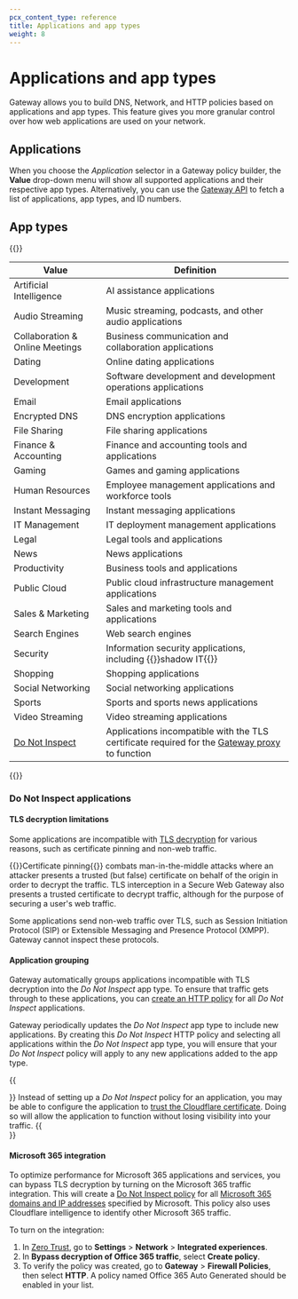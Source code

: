 ```yaml
---
pcx_content_type: reference
title: Applications and app types
weight: 8
---
```


# Applications and app types

Gateway allows you to build DNS, Network, and HTTP policies based on applications and app types. This feature gives you more granular control over how web applications are used on your network.

## Applications

When you choose the _Application_ selector in a Gateway policy builder, the **Value** drop-down menu will show all supported applications and their respective app types. Alternatively, you can use the [Gateway API](/api/operations/zero-trust-gateway-application-and-application-type-mappings-list-application-and-application-type-mappings) to fetch a list of applications, app types, and ID numbers.

## App types

{{<table-wrap>}}

| Value                                          | Definition                                                                                                                               |
| ---------------------------------------------- | ---------------------------------------------------------------------------------------------------------------------------------------- |
| Artificial Intelligence                        | AI assistance applications                                                                                                               |
| Audio Streaming                                | Music streaming, podcasts, and other audio applications                                                                                  |
| Collaboration & Online Meetings                | Business communication and collaboration applications                                                                                    |
| Dating                                         | Online dating applications                                                                                                               |
| Development                                    | Software development and development operations applications                                                                             |
| Email                                          | Email applications                                                                                                                       |
| Encrypted DNS                                  | DNS encryption applications                                                                                                              |
| File Sharing                                   | File sharing applications                                                                                                                |
| Finance & Accounting                           | Finance and accounting tools and applications                                                                                            |
| Gaming                                         | Games and gaming applications                                                                                                            |
| Human Resources                                | Employee management applications and workforce tools                                                                                     |
| Instant Messaging                              | Instant messaging applications                                                                                                           |
| IT Management                                  | IT deployment management applications                                                                                                    |
| Legal                                          | Legal tools and applications                                                                                                             |
| News                                           | News applications                                                                                                                        |
| Productivity                                   | Business tools and applications                                                                                                          |
| Public Cloud                                   | Public cloud infrastructure management applications                                                                                      |
| Sales & Marketing                              | Sales and marketing tools and applications                                                                                               |
| Search Engines                                 | Web search engines                                                                                                                       |
| Security                                       | Information security applications, including {{<glossary-tooltip term_id="shadow IT">}}shadow IT{{</glossary-tooltip>}}                  |
| Shopping                                       | Shopping applications                                                                                                                    |
| Social Networking                              | Social networking applications                                                                                                           |
| Sports                                         | Sports and sports news applications                                                                                                      |
| Video Streaming                                | Video streaming applications                                                                                                             |
| [Do Not Inspect](#do-not-inspect-applications) | Applications incompatible with the TLS certificate required for the [Gateway proxy](/cloudflare-one/policies/gateway/proxy/) to function |

{{</table-wrap>}}

### Do Not Inspect applications

#### TLS decryption limitations

Some applications are incompatible with [TLS decryption](/cloudflare-one/policies/gateway/http-policies/tls-decryption/) for various reasons, such as certificate pinning and non-web traffic.

{{<glossary-tooltip term_id="certificate pinning">}}Certificate pinning{{</glossary-tooltip>}} combats man-in-the-middle attacks where an attacker presents a trusted (but false) certificate on behalf of the origin in order to decrypt the traffic. TLS interception in a Secure Web Gateway also presents a trusted certificate to decrypt traffic, although for the purpose of securing a user's web traffic.

Some applications send non-web traffic over TLS, such as Session Initiation Protocol (SIP) or Extensible Messaging and Presence Protocol (XMPP). Gateway cannot inspect these protocols.

#### Application grouping

Gateway automatically groups applications incompatible with TLS decryption into the _Do Not Inspect_ app type. To ensure that traffic gets through to these applications, you can [create an HTTP policy](/cloudflare-one/policies/gateway/initial-setup/http/#bypass-inspection-for-incompatible-applications) for all _Do Not Inspect_ applications.

Gateway periodically updates the _Do Not Inspect_ app type to include new applications. By creating this _Do Not Inspect_ HTTP policy and selecting all applications within the _Do Not Inspect_ app type, you will ensure that your _Do Not Inspect_ policy will apply to any new applications added to the app type.

{{<Aside type="note" header="Install Cloudflare certificate manually to allow TLS decryption">}}
Instead of setting up a _Do Not Inspect_ policy for an application, you may be able to configure the application to [trust the Cloudflare certificate](/cloudflare-one/connections/connect-devices/warp/user-side-certificates/install-cloudflare-cert/#add-the-certificate-to-applications). Doing so will allow the application to function without losing visibility into your traffic.
{{</Aside>}}

#### Microsoft 365 integration

To optimize performance for Microsoft 365 applications and services, you can bypass TLS decryption by turning on the Microsoft 365 traffic integration. This will create a [Do Not Inspect policy](/cloudflare-one/policies/gateway/http-policies/#do-not-inspect) for all [Microsoft 365 domains and IP addresses](https://docs.microsoft.com/en-us/microsoft-365/enterprise/microsoft-365-ip-web-service) specified by Microsoft. This policy also uses Cloudflare intelligence to identify other Microsoft 365 traffic.

To turn on the integration:

1. In [Zero Trust](https://one.dash.cloudflare.com/), go to **Settings** > **Network** > **Integrated experiences**.
2. In **Bypass decryption of Office 365 traffic**, select **Create policy**.
3. To verify the policy was created, go to **Gateway** > **Firewall Policies**, then select **HTTP**. A policy named Office 365 Auto Generated should be enabled in your list.
